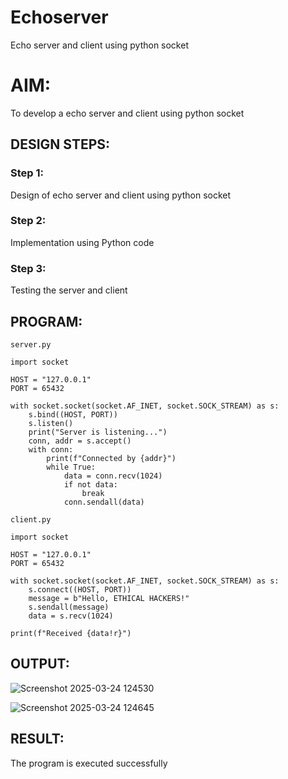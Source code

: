 # Echoserver
Echo server and client using python socket

# AIM:

To develop a echo server and client using python socket

## DESIGN STEPS:

### Step 1:

Design of echo server and client using python socket

### Step 2:

Implementation using Python code

### Step 3:

Testing the server and client 

## PROGRAM:
```
server.py

import socket

HOST = "127.0.0.1"
PORT = 65432

with socket.socket(socket.AF_INET, socket.SOCK_STREAM) as s:
    s.bind((HOST, PORT))
    s.listen()
    print("Server is listening...")
    conn, addr = s.accept()
    with conn:
        print(f"Connected by {addr}")
        while True:
            data = conn.recv(1024)
            if not data:
                break
            conn.sendall(data)

```
```
client.py

import socket

HOST = "127.0.0.1"
PORT = 65432

with socket.socket(socket.AF_INET, socket.SOCK_STREAM) as s:
    s.connect((HOST, PORT))
    message = b"Hello, ETHICAL HACKERS!"
    s.sendall(message)
    data = s.recv(1024)

print(f"Received {data!r}")

```

## OUTPUT:
![Screenshot 2025-03-24 124530](https://github.com/user-attachments/assets/45974edb-5681-4647-b8c5-efd4a202c107)

![Screenshot 2025-03-24 124645](https://github.com/user-attachments/assets/e74a30d5-f988-4adf-b54b-4545c98b536b)



## RESULT:
The program is executed successfully
